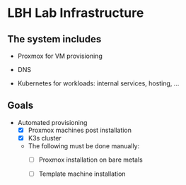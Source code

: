 # LBH Lab Infrastructure

## The system includes

- Proxmox for VM provisioning

- DNS

- Kubernetes for workloads: internal services, hosting, ...

## Goals

- Automated provisioning
  - [x] Proxmox machines post installation
  - [x] K3s cluster

  - The following must be done manually:
    - [ ] Proxmox installation on bare metals
    - [ ] Template machine installation

